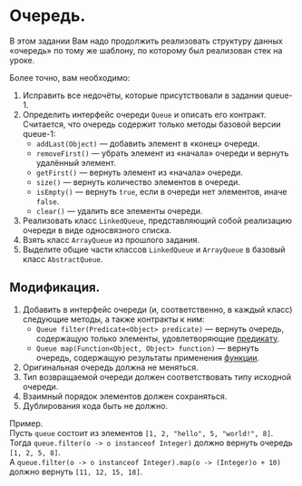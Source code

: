 # Очередь.

В этом задании Вам надо продолжить реализовать структуру данных «очередь» по тому же шаблону, по которому был реализован стек на уроке.

Более точно, вам необходимо:
1. Исправить все недочёты, которые присутствовали в задании queue-1.
2. Определить интерфейс очереди `Queue` и описать его контракт. Считается, что очередь содержит только методы базовой версии queue-1:
    - `addLast(Object)` — добавить элемент в «конец» очереди.
    - `removeFirst()` — убрать элемент из «начала» очереди и вернуть удалённый элемент.
    - `getFirst()` — вернуть элемент из «начала» очереди.
    - `size()` — вернуть количество элементов в очереди.
    - `isEmpty()` — вернуть `true`, если в очереди нет элементов, иначе `false`.
    - `clear()` — удалить все элементы очереди.
3. Реализовать класс `LinkedQueue`, представляющий собой реализацию очереди в виде односвязного списка.
4. Взять класс `ArrayQueue` из прошлого задания.
5. Выделите общие части классов `LinkedQueue` и `ArrayQueue` в базовый класс `AbstractQueue`.

## Модификация.

1. Добавить в интерфейс очереди (и, соответственно, в каждый класс) следующие методы, а также контракты к ним:
    - `Queue filter(Predicate<Object> predicate)` — вернуть очередь, содержащую только элементы, удовлетворяющие [предикату](https://docs.oracle.com/en/java/javase/21/docs/api/java.base/java/util/function/Predicate.html).
    - `Queue map(Function<Object, Object> function)` — вернуть очередь, содержащую результаты применения [функции](https://docs.oracle.com/en/java/javase/21/docs/api/java.base/java/util/function/Function.html).
2. Оригинальная очередь должна не меняться.
3. Тип возвращаемой очереди должен соответствовать типу исходной очереди.
4. Взаимный порядок элементов должен сохраняться.
5. Дублирования кода быть не должно.

Пример.\
Пусть `queue` состоит из элементов `[1, 2, "hello", 5, "world!", 8]`.\
Тогда `queue.filter(o -> o instanceof Integer)` должно вернуть очередь `[1, 2, 5, 8]`.\
А `queue.filter(o -> o instanceof Integer).map(o -> (Integer)o + 10)` должно вернуть `[11, 12, 15, 18]`.
